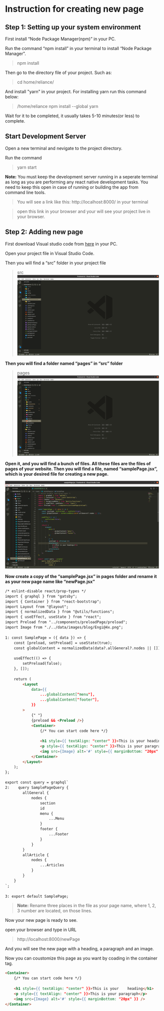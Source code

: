 # Instruction for creating new page

## **Step 1:** Setting up your system environment

First install “Node Package Manager(npm)” in your PC.

Run the command “npm install” in your terminal to install “Node Package Manager".

> npm install

Then go to the directory file of your project. Such as:

> cd home/reliance/

And install "yarn" in your project. For installing yarn run this command below:

> /home/reliance npm install --global yarn

Wait for it to be completed, it usually takes 5-10 minutes(or less) to complete.

## Start Development Server

Open a new terminal and nevigate to the project directory.

Run the command

> yarn start

**Note:** You must keep the development server running in a seperate terminal as long as you are performing any react native development tasks.
You need to keep this open in case of running or building the app from command line tools.

> You will see a link like this: http://localhost:8000/ in your terminal

> open this link in your browser and your will see your project live in your browser.

## **Step 2:** Adding new page

First download Visual studio code from [here](https://code.visualstudio.com/download) in your PC.

Open your project file in Visual Studio Code.

Then you will find a “src” folder in your project file

> src
> <img src="./img/src.png" alt="#"/>

**Then you will find a folder named “pages” in “src” folder**

> pages
> <img src="./img/pages.png" alt="#"/>

**Open it, and you will find a bunch of files. All these files are the files of pages of your website. Then you will find a file, named “samplePage.jsx”, which is your desired file for creating a new page.**

<img src="./img/samplePage.png" alt="#"/>

**Now create a copy of the “samplePage.jsx” in pages folder and rename it as your new page name like “newPage.jsx”**

```html
/* eslint-disable react/prop-types */
import { graphql } from "gatsby";
import { Container } from "react-bootstrap";
import Layout from "@layout";
import { normalizedData } from "@utils/functions";
import { useEffect, useState } from "react";
import Preload from "../components/preloadPage/preload";
import Image from "./../data/images/blog/Engi@4x.png";

1: const SamplePage = ({ data }) => {
    const [preload, setPreload] = useState(true);
    const globalContent = normalizedData(data?.allGeneral?.nodes || []);

    useEffect(() => {
        setPreload(false);
    }, []);

    return (
        <Layout
            data={{
                ...globalContent["menu"],
                ...globalContent["footer"],
            }}
        >
            {" "}
            {preload && <Preload />}
            <Container>
                {/* You can start code here */}

                <h1 style={{ textAlign: "center" }}>This is your heading</h1>
                <p style={{ textAlign: "center" }}>This is your paragraph</p>
                <img src={Image} alt='#' style={{ marginBottom: "20px" }} />
            </Container>
        </Layout>
    );
};

export const query = graphql`
2:    query SamplePageQuery {
        allGeneral {
            nodes {
                section
                id
                menu {
                    ...Menu
                }
                footer {
                    ...Footer
                }
            }
        }
        allArticle {
            nodes {
                ...Articles
            }
        }
    }
`;

3: export default SamplePage;

```

> **Note:** Rename three places in the file as your page name, where 1, 2, 3 number are located, on those lines.

Now your new page is ready to see.

open your browser and type in URL

> http://localhost:8000/newPage

And you will see the new page with a heading, a paragraph and an image.

Now you can coustomize this page as you want by coading in the container tag.

```html
<Container>
    {/* You can start code here */}

    <h1 style={{ textAlign: "center" }}>This is your  	heading</h1>
    <p style={{ textAlign: "center" }}>This is your paragraph</p>
    <img src={Image} alt='#' style={{ marginBottom: "20px" }} />
</Container>
```
